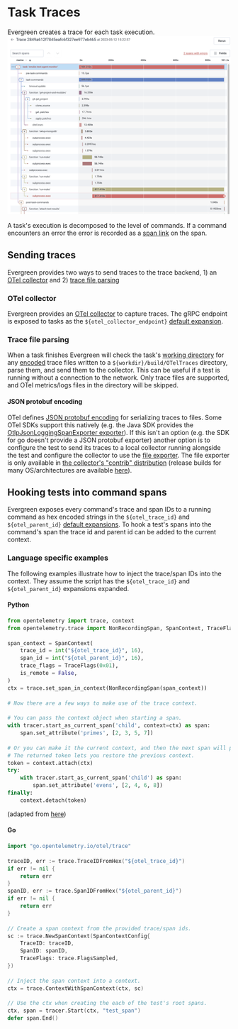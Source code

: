 # Task Traces

Evergreen creates a trace for each task execution.
![task_trace.png](../images/task_trace.png)

A task's execution is decomposed to the level of commands. If a command 
encounters an error the error is recorded as a [span link](https://opentelemetry.io/docs/concepts/signals/traces/#span-links) on the span.

## Sending traces
Evergreen provides two ways to send traces to the trace backend, 1) an [OTel collector](#otel-collector) and 2) [trace file parsing](#trace-file-parsing)

### OTel collector
Evergreen provides an [OTel collector](https://opentelemetry.io/docs/collector/) to capture traces. The gRPC endpoint is exposed to tasks as the `${otel_collector_endpoint}` [default expansion](Project-Configuration-Files.md#default-expansions).

### Trace file parsing
When a task finishes Evergreen will check the task's [working directory](../Reference/Glossary.md) for any [encoded](#json-protobuf-encoding) trace files written to a `${workdir}/build/OTelTraces` directory, parse them, and send them to the collector. This can be useful if a test is running without a connection to the network. Only trace files are supported, and OTel metrics/logs files in the directory will be skipped.

#### JSON protobuf encoding 
OTel defines [JSON protobuf encoding](https://opentelemetry.io/docs/specs/otlp/#json-protobuf-encoding) for serializing traces to files. Some OTel SDKs support this natively (e.g. the Java SDK provides the [OtlpJsonLoggingSpanExporter exporter](https://javadoc.io/static/io.opentelemetry/opentelemetry-exporter-logging-otlp/1.10.0-rc.2/io/opentelemetry/exporter/logging/otlp/OtlpJsonLoggingSpanExporter.html)). If this isn't an option (e.g. the SDK for go doesn't provide a JSON protobuf exporter) another option is to configure the test to send its traces to a local collector running alongside the test and configure the collector to use the [file exporter](https://pkg.go.dev/github.com/open-telemetry/opentelemetry-collector-contrib/exporter/fileexporter). The file exporter is only available in [the collector's "contrib" distribution](https://github.com/open-telemetry/opentelemetry-collector-contrib) (release builds for many OS/architectures are available [here](https://github.com/open-telemetry/opentelemetry-collector-releases/releases)).

## Hooking tests into command spans
Evergreen exposes every command's trace and span IDs to a running command as hex encoded strings in the `${otel_trace_id}` and `${otel_parent_id}` [default expansions](Project-Configuration/Project-Configuration-Files.md#default-expansions). To hook a test's spans into the command's span the trace id and parent id can be added to the current context.

### Language specific examples
The following examples illustrate how to inject the trace/span IDs into the context. They assume the script has the `${otel_trace_id}` and `${otel_parent_id}` expansions expanded.

#### Python
```python
from opentelemetry import trace, context
from opentelemetry.trace import NonRecordingSpan, SpanContext, TraceFlags

span_context = SpanContext(
    trace_id = int("${otel_trace_id}", 16),
    span_id = int("${otel_parent_id}", 16),
    trace_flags = TraceFlags(0x01),
    is_remote = False,
)
ctx = trace.set_span_in_context(NonRecordingSpan(span_context))

# Now there are a few ways to make use of the trace context.

# You can pass the context object when starting a span.
with tracer.start_as_current_span('child', context=ctx) as span:
    span.set_attribute('primes', [2, 3, 5, 7])

# Or you can make it the current context, and then the next span will pick it up.
# The returned token lets you restore the previous context.
token = context.attach(ctx)
try:
    with tracer.start_as_current_span('child') as span:
        span.set_attribute('evens', [2, 4, 6, 8])
finally:
    context.detach(token)

```
(adapted from [here](https://opentelemetry.io/docs/instrumentation/python/cookbook/#manually-setting-span-context))

#### Go
```go
import "go.opentelemetry.io/otel/trace"

traceID, err := trace.TraceIDFromHex("${otel_trace_id}")
if err != nil {
    return err
}
spanID, err := trace.SpanIDFromHex("${otel_parent_id}")
if err != nil {
    return err
}

// Create a span context from the provided trace/span ids.
sc := trace.NewSpanContext(SpanContextConfig{
    TraceID: traceID,
    SpanID: spanID,
    TraceFlags: trace.FlagsSampled,
})

// Inject the span context into a context.
ctx = trace.ContextWithSpanContext(ctx, sc)

// Use the ctx when creating the each of the test's root spans.
ctx, span = tracer.Start(ctx, "test_span")
defer span.End()
```